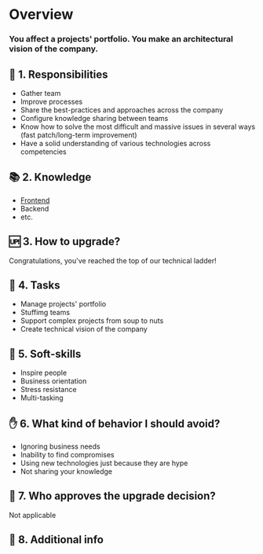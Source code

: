 

# Overview
### You affect a projects' portfolio. You make an architectural vision of the company. 

## 🦉 1. Responsibilities
- Gather team
- Improve processes
- Share the best-practices and approaches across the company
- Configure knowledge sharing between teams
- Know how to solve the most difficult and massive issues in several ways (fast patch/long-term improvement)
- Have a solid understanding of various technologies across competencies

## 📚 2. Knowledge
- [Frontend]()
- Backend
- etc.

## 🆙 3. How to upgrade? 
Congratulations, you've reached the top of our technical ladder!

## 🎯 4. Tasks
- Manage projects' portfolio
- Stuffimg teams
- Support complex projects from soup to nuts
- Create technical vision of the company

## 🍦 5. Soft-skills
- Inspire people
- Business orientation
- Stress resistance
- Multi-tasking

## ✋ 6. What kind of behavior I should avoid?
- Ignoring business needs
- Inability to find compromises
- Using new technologies just because they are hype
- Not sharing your knowledge

## 🙍 7. Who approves the upgrade decision?
Not applicable

## 🥪 8. Additional info

